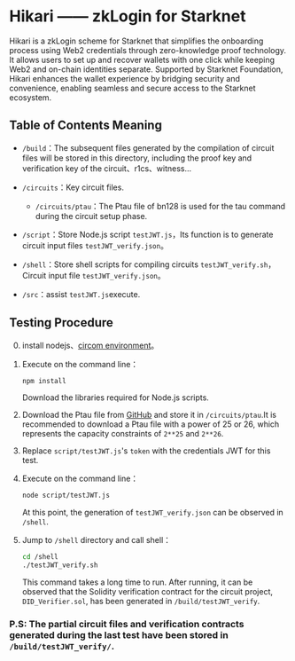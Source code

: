 # Hikari —— zkLogin for Starknet

Hikari is a zkLogin scheme for Starknet that simplifies the onboarding process using Web2 credentials through zero-knowledge proof technology. It allows users to set up and recover wallets with one click while keeping Web2 and on-chain identities separate. Supported by Starknet Foundation, Hikari enhances the wallet experience by bridging security and convenience, enabling seamless and secure access to the Starknet ecosystem.

## Table of Contents Meaning

- `/build`：The subsequent files generated by the compilation of circuit files will be stored in this directory, including the proof key and verification key of the circuit、r1cs、witness...

- `/circuits`：Key circuit files.
  - `/circuits/ptau`：The Ptau file of bn128 is used for the tau command during the circuit setup phase.

- `/script`：Store Node.js script `testJWT.js`，Its function is to generate circuit input files `testJWT_verify.json`。

- `/shell`：Store shell scripts for compiling circuits `testJWT_verify.sh`，Circuit input file `testJWT_verify.json`。

- `/src`：assist `testJWT.js`execute.

## Testing Procedure

0. install nodejs、[circom environment](https://docs.circom.io/getting-started/installation/#installing-circom)。

1. Execute on the command line：
   ```sh
   npm install
   ```
   Download the libraries required for Node.js scripts.

2. Download the Ptau file from [GitHub](https://github.com/iden3/snarkjs#:~:text=and%20verification%20keys.-,NOTE,-Ptau%20files%20for) and store it in `/circuits/ptau`.It is recommended to download a Ptau file with a power of 25 or 26, which represents the capacity constraints of `2**25` and `2**26`.

3. Replace `script/testJWT.js`'s `token` with the credentials JWT for this test.

4. Execute on the command line：
   ```sh
   node script/testJWT.js
   ```
   At this point, the generation of `testJWT_verify.json` can be observed in `/shell`.

5. Jump to `/shell` directory and call shell：
   ```sh
   cd /shell
   ./testJWT_verify.sh
   ```
   This command takes a long time to run. After running, it can be observed that the Solidity verification contract for the circuit project, `DID_Verifier.sol`, has been generated in `/build/testJWT_verify`.

### P.S: The partial circuit files and verification contracts generated during the last test have been stored in `/build/testJWT_verify/`.
